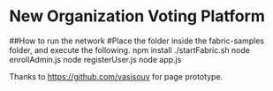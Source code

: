 # New Organization Voting Platform

##How to run the network
  #Place the folder inside the fabric-samples folder, and execute the following.
  npm install
  ./startFabric.sh
  node enrollAdmin.js
  node registerUser.js
  node app.js
  
Thanks to https://github.com/vasisouv for page prototype.
